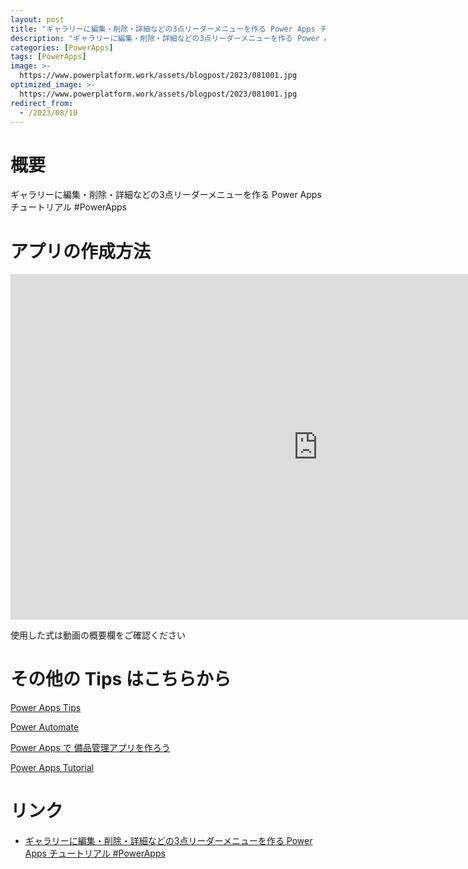 ```yaml
---
layout: post
title: "ギャラリーに編集・削除・詳細などの3点リーダーメニューを作る Power Apps チュートリアル #PowerApps"
description: "ギャラリーに編集・削除・詳細などの3点リーダーメニューを作る Power Apps チュートリアル #PowerAppsを動画で分かりやすく解説"
categories: [PowerApps]
tags: [PowerApps]
image: >-
  https://www.powerplatform.work/assets/blogpost/2023/081001.jpg
optimized_image: >-
  https://www.powerplatform.work/assets/blogpost/2023/081001.jpg
redirect_from:
  - /2023/08/10
---
```



#  概要

ギャラリーに編集・削除・詳細などの3点リーダーメニューを作る Power Apps チュートリアル #PowerApps


# アプリの作成方法

<iframe width="983" height="553" src="https://www.youtube.com/embed/YAEEOA567Hs" title="YouTube video player" frameborder="0" allow="accelerometer; autoplay; clipboard-write; encrypted-media; gyroscope; picture-in-picture" allowfullscreen></iframe>


使用した式は動画の概要欄をご確認ください


# その他の Tips はこちらから

[Power Apps Tips](https://www.youtube.com/watch?v=VrAQf3JQ7yM&list=PLVhFi1fb3DqakSLVMn22DDcySXh9jtzi- )


[Power Automate](https://www.youtube.com/watch?v=-YnJYT0ASEM&list=PLVhFi1fb3Dqbzic6GieqnLFgD3aTj-eHA)


[Power Apps で 備品管理アプリを作ろう](https://www.youtube.com/playlist?list=PLVhFi1fb3DqZM3HKb8Hea6XEL96990Fyn)


[Power Apps Tutorial](https://www.youtube.com/playlist?list=PLVhFi1fb3DqalxpL974VvAJvV4iWoSbe_)


# リンク


- [ギャラリーに編集・削除・詳細などの3点リーダーメニューを作る Power Apps チュートリアル #PowerApps](https://www.youtube.com/watch?v=YAEEOA567Hs)

